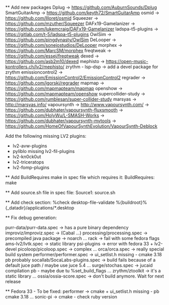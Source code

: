 ** Add new packages
 Dplug               -> https://github.com/AuburnSounds/Dplug
 SmartGuitarAmp      -> https://github.com/keyth72/SmartGuitarAmp
 osmid               -> https://github.com/llloret/osmid
 Squeezer            -> https://github.com/mzuther/Squeezer
 DAFx19-Gamelanizer  -> https://github.com/lukemcraig/DAFx19-Gamelanizer
 ladspa-t5-plugins   -> https://gitlab.com/t-5/ladspa-t5-plugins
 OwlSim              -> https://github.com/pingdynasty/OwlSim
 DeLooper            -> https://github.com/sonejostudios/DeLooper
 morphex             -> https://github.com/MarcSM/morphex
 freqtweak           -> https://github.com/essej/freqtweak
 dexed               -> https://github.com/asb2m10/dexed
 mephisto            -> https://open-music-kontrollers.ch/lv2/mephisto/
 zrythm - lsp-dsp    -> add a devel package for zrythm
 emissioncontrol2    -> https://github.com/EmissionControl2/EmissionControl2
 regrader            -> https://github.com/igorski/regrader
 mapmap              -> https://github.com/mapmapteam/mapmap
 openshow            -> https://github.com/mapmapteam/openshow
 supercollider-study -> https://github.com/rumblesan/super-collider-study
 marsyas             -> http://marsyas.info/
 vapoursynth         -> http://www.vapoursynth.com/
                     -> https://github.com/dubhater/vapoursynth-fluxsmooth
					 -> https://github.com/HolyWu/L-SMASH-Works
					 -> https://github.com/dubhater/vapoursynth-mvtools
					 -> https://github.com/HomeOfVapourSynthEvolution/VapourSynth-Deblock

Add the following missing LV2 plugins:
- lv2-avw-plugins
- pyliblo missing lv2-fil-plugins
- lv2-kn0ck0ut
- lv2-triceratops
- lv2-fomp-plugins

** Add BuildRequires make in spec file which requires it:
BuildRequires: make

** Add source.sh file in spec file:
Source1: source.sh

** Add check section:
%check
desktop-file-validate %{buildroot}%{_datadir}/applications/*.desktop

** Fix debug generation:

purr-data/purr-data.spec       -> has a pure binary dependency
improviz/improviz.spec         -> (Cabal ...)
processing/processing.spec     -> precompiled java package -> noarch ...
rack                           -> fail with some fedora flags
ams-lv2/lvtk.spec              -> static library
psi-plugins                    -> error with fedora 33 + lv2-devel
picoloop/picoloop.spec         -> complex ...
orca/orca.spec                 -> really special build system
performer/performer.spec       -> ui_setlist.h missing - cmake 3.18 pb probably
socallab/SocaLabs-plugins.spec -> build fails because of a default juce path / maybe use juce 5.4 ...
surge/stochas.spec             -> jucaid compilation pb - maybe due tu %set_build_flags ...
zrythm/ztoolkit                -> it's a static library ...
ossia/ossia-score.spec         -> don't build anymore. Wait for next release

** Fedora 33 - To be fixed:
performer -> cmake + ui_setlist.h missing - pb cmake 3.18 ...
sonic-pi  -> cmake - check ruby version
